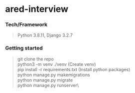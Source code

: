 # ared-interview
 
### Tech/Framework
> Python 3.8.11, Django 3.2.7
### Getting started 
> git clone the repo  
> python3 -m venv ./venv  (Create venv)  
> pip install -r requirements.txt (Install python packages)  
> python manage.py makemigrations  
> python manage.py migrate  
> python manage.py runserver\
